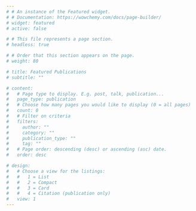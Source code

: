 ```yaml
---
# # An instance of the Featured widget.
# # Documentation: https://wowchemy.com/docs/page-builder/
# widget: featured
# active: false

# # This file represents a page section.
# headless: true

# # Order that this section appears on the page.
# weight: 80

# title: Featured Publications
# subtitle: ""

# content:
#   # Page type to display. E.g. post, talk, publication...
#   page_type: publication
#   # Choose how many pages you would like to display (0 = all pages)
#   count: 0
#   # Filter on criteria
#   filters:
#     author: ""
#     category: ""
#     publication_type: ""
#     tag: ""
#   # Page order: descending (desc) or ascending (asc) date.
#   order: desc

# design:
#   # Choose a view for the listings:
#   #   1 = List
#   #   2 = Compact
#   #   3 = Card
#   #   4 = Citation (publication only)
#   view: 1
---
```

